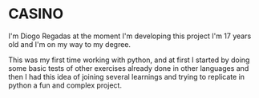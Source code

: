 # CASINO

I'm Diogo Regadas at the moment I'm developing this project I'm 17 years old and I'm on my way to my degree.

This was my first time working with python, and at first I started by doing some basic tests of other exercises already done in other languages and then I had this idea of joining several learnings and trying to replicate in python a fun and complex project.

